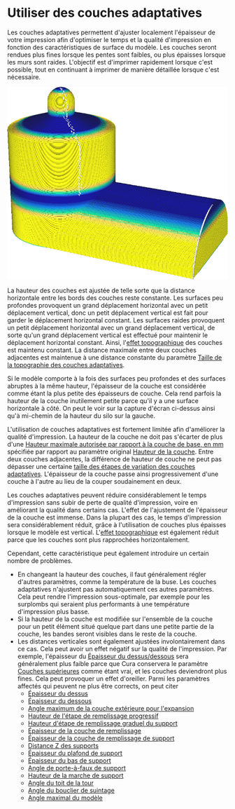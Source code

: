 Utiliser des couches adaptatives
====
Les couches adaptatives permettent d'ajuster localement l'épaisseur de votre impression afin d'optimiser le temps et la qualité d'impression en fonction des caractéristiques de surface du modèle. Les couches seront rendues plus fines lorsque les pentes sont faibles, ou plus épaisses lorsque les murs sont raides. L'objectif est d'imprimer rapidement lorsque c'est possible, tout en continuant à imprimer de manière détaillée lorsque c'est nécessaire.

![Avec le schéma de couleur "épaisseur de la couche", vous pouvez voir qu'il colore les couches plus fines en bleu et les couches plus épaisses en jaune](../../../articles/images/adaptive_layer_height_enabled.png)

La hauteur des couches est ajustée de telle sorte que la distance horizontale entre les bords des couches reste constante. Les surfaces peu profondes provoquent un grand déplacement horizontal avec un petit déplacement vertical, donc un petit déplacement vertical est fait pour garder le déplacement horizontal constant. Les surfaces raides provoquent un petit déplacement horizontal avec un grand déplacement vertical, de sorte qu'un grand déplacement vertical est effectué pour maintenir le déplacement horizontal constant. Ainsi, l'[effet topographique](../troubleshooting/topography.md) des couches est maintenu constant. La distance maximale entre deux couches adjacentes est maintenue à une distance constante du paramètre [Taille de la topographie des couches adaptatives](adaptive_layer_height_threshold.md).

Si le modèle comporte à la fois des surfaces peu profondes et des surfaces abruptes à la même hauteur, l'épaisseur de la couche est considérée comme étant la plus petite des épaisseurs de couche. Cela rend parfois la hauteur de la couche inutilement petite parce qu'il y a une surface horizontale à côté. On peut le voir sur la capture d'écran ci-dessus ainsi qu'à mi-chemin de la hauteur du silo sur la gauche.

L'utilisation de couches adaptatives est fortement limitée afin d'améliorer la qualité d'impression. La hauteur de la couche ne doit pas s'écarter de plus d'une [Hauteur maximale autorisée par rapport à la couche de base, en mm](adaptive_layer_height_variation.md) spécifiée par rapport au paramètre original [Hauteur de la couche](../resolution/layer_height.md). Entre deux couches adjacentes, la différence de hauteur de couche ne peut pas dépasser une certaine [taille des étapes de variation des couches adaptatives](adaptive_layer_height_variation_step.md). L'épaisseur de la couche passe ainsi progressivement d'une couche à l'autre au lieu de la couper soudainement en deux.

Les couches adaptatives peuvent réduire considérablement le temps d'impression sans subir de perte de qualité d'impression, voire en améliorant la qualité dans certains cas. L'effet de l'ajustement de l'épaisseur de la couche est immense. Dans la plupart des cas, le temps d'impression sera considérablement réduit, grâce à l'utilisation de couches plus épaisses lorsque le modèle est vertical. L'[effet topographique](../troubleshooting/topography.md) est également réduit parce que les couches sont plus rapprochées horizontalement.

Cependant, cette caractéristique peut également introduire un certain nombre de problèmes.
* En changeant la hauteur des couches, il faut généralement régler d'autres paramètres, comme la température de la buse. Les couches adaptatives n'ajustent pas automatiquement ces autres paramètres. Cela peut rendre l'impression sous-optimale, par exemple pour les surplombs qui seraient plus performants à une température d'impression plus basse.
* Si la hauteur de la couche est modifiée sur l'ensemble de la couche pour un petit élément situé quelque part dans une petite partie de la couche, les bandes seront visibles dans le reste de la couche.
* Les distances verticales sont également ajustées involontairement dans ce cas. Cela peut avoir un effet négatif sur la qualité de l'impression. Par exemple, l'épaisseur du [Épaisseur du dessus/dessous](../shell/top_bottom_thickness.md) sera généralement plus faible parce que Cura conservera le paramètre [Couches supérieures](../shell/top_layers.md) comme étant vrai, et les couches deviendront plus fines. Cela peut provoquer un effet d'oreiller. Parmi les paramètres affectés qui peuvent ne plus être corrects, on peut citer
  * [Épaisseur du dessus](../shell/top_thickness.md)
  * [Épaisseur du dessous](../shell/bottom_thickness.md)
  * [Angle maximum de la couche extérieure pour l'expansion](../infill/max_skin_angle_for_expansion.md)
  * [Hauteur de l'étape de remplissage progressif](../infill/gradual_infill_step_height.md)
  * [Hauteur d'étape de remplissage graduel du support](../support/gradual_support_infill_step_height.md)
  * [Épaisseur de la couche de remplissage](../infill/infill_sparse_thickness.md)
  * [Épaisseur de la couche de remplissage de support](../support/support_infill_sparse_thickness.md)
  * [Distance Z des supports](../support/support_z_distance.md)
  * [Épaisseur du plafond de support](../support/support_roof_height.md)
  * [Épaisseur du bas de support](../support/support_bottom_height.md)
  * [Angle de porte-à-faux de support](../support/support_angle.md)
  * [Hauteur de la marche de support](../support/support_bottom_stair_step_height.md)
  * [Angle du toit de la tour](../support/support_tower_roof_angle.md)
  * [Angle du bouclier de suintage](../dual/ooze_shield_angle.md)
  * [Angle maximal du modèle](../experimental/conical_overhang_angle.md)

